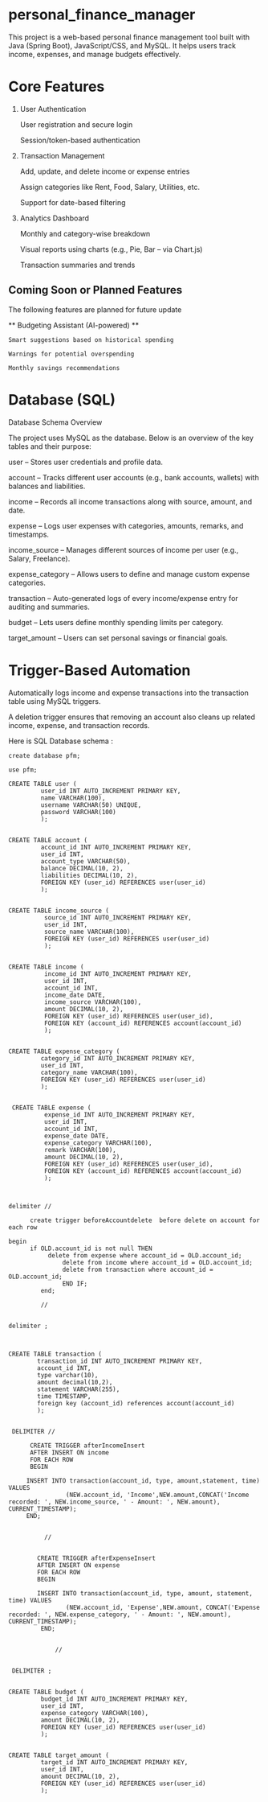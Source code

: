 # personal_finance_manager

This project is a web-based personal finance management tool built with Java (Spring Boot), JavaScript/CSS, and MySQL. It helps users track income, expenses, and manage budgets effectively.

# Core Features

1. User Authentication

    User registration and secure login

    Session/token-based authentication


2. Transaction Management

     Add, update, and delete income or expense entries

     Assign categories like Rent, Food, Salary, Utilities, etc.

     Support for date-based filtering


3. Analytics Dashboard

      Monthly and category-wise breakdown

      Visual reports using charts (e.g., Pie, Bar – via Chart.js)

      Transaction summaries and trends

## Coming Soon or Planned Features
The following features are planned for future update

** Budgeting Assistant (AI-powered) **

    Smart suggestions based on historical spending

    Warnings for potential overspending

    Monthly savings recommendations

# Database (SQL)

Database Schema Overview

The project uses MySQL as the database. Below is an overview of the key tables and their purpose:

user – Stores user credentials and profile data.

account – Tracks different user accounts (e.g., bank accounts, wallets) with balances and liabilities.

income – Records all income transactions along with source, amount, and date.

expense – Logs user expenses with categories, amounts, remarks, and timestamps.

income_source – Manages different sources of income per user (e.g., Salary, Freelance).

expense_category – Allows users to define and manage custom expense categories.

transaction – Auto-generated logs of every income/expense entry for auditing and summaries.

budget – Lets users define monthly spending limits per category.

target_amount – Users can set personal savings or financial goals.


# Trigger-Based Automation

Automatically logs income and expense transactions into the transaction table using MySQL triggers.

A deletion trigger ensures that removing an account also cleans up related income, expense, and transaction records.

Here is SQL  Database schema :


    create database pfm;
    
    use pfm;

    CREATE TABLE user (
             user_id INT AUTO_INCREMENT PRIMARY KEY,
             name VARCHAR(100),
             username VARCHAR(50) UNIQUE,
             password VARCHAR(100)
             );

            
    CREATE TABLE account (
             account_id INT AUTO_INCREMENT PRIMARY KEY,
             user_id INT,
             account_type VARCHAR(50),
             balance DECIMAL(10, 2),
             liabilities DECIMAL(10, 2),
             FOREIGN KEY (user_id) REFERENCES user(user_id)
             );
            

    CREATE TABLE income_source (
              source_id INT AUTO_INCREMENT PRIMARY KEY,
              user_id INT,
              source_name VARCHAR(100),
              FOREIGN KEY (user_id) REFERENCES user(user_id)
              );
              

    CREATE TABLE income (
              income_id INT AUTO_INCREMENT PRIMARY KEY,
              user_id INT,
              account_id INT,
              income_date DATE,
              income_source VARCHAR(100),
              amount DECIMAL(10, 2),
              FOREIGN KEY (user_id) REFERENCES user(user_id),
              FOREIGN KEY (account_id) REFERENCES account(account_id)
              );
              

    CREATE TABLE expense_category (
             category_id INT AUTO_INCREMENT PRIMARY KEY,
          	 user_id INT,
             category_name VARCHAR(100),
             FOREIGN KEY (user_id) REFERENCES user(user_id)
             );


     CREATE TABLE expense (
	          expense_id INT AUTO_INCREMENT PRIMARY KEY,
              user_id INT,
              account_id INT,
              expense_date DATE,
              expense_category VARCHAR(100),
              remark VARCHAR(100),
              amount DECIMAL(10, 2),
              FOREIGN KEY (user_id) REFERENCES user(user_id),
              FOREIGN KEY (account_id) REFERENCES account(account_id)
              );
              


    delimiter //
    
          create trigger beforeAccountdelete  before delete on account for each row

    begin
	      if OLD.account_id is not null THEN
		       delete from expense where account_id = OLD.account_id;
	               delete from income where account_id = OLD.account_id;
                   delete from transaction where account_id = OLD.account_id;
	               END IF;
             end;
           
             //
             

    delimiter ;
    


    CREATE TABLE transaction (
            transaction_id INT AUTO_INCREMENT PRIMARY KEY,
            account_id INT,
            type varchar(10),
            amount decimal(10,2),
	        statement VARCHAR(255),
            time TIMESTAMP,
            foreign key (account_id) references account(account_id)
            );


     DELIMITER //

          CREATE TRIGGER afterIncomeInsert
          AFTER INSERT ON income
          FOR EACH ROW
          BEGIN
          
         INSERT INTO transaction(account_id, type, amount,statement, time) VALUES 
                    (NEW.account_id, 'Income',NEW.amount,CONCAT('Income recorded: ', NEW.income_source, ' - Amount: ', NEW.amount), CURRENT_TIMESTAMP);
         END;
         
         
              //


            CREATE TRIGGER afterExpenseInsert
            AFTER INSERT ON expense
            FOR EACH ROW
            BEGIN
            
            INSERT INTO transaction(account_id, type, amount, statement, time) VALUES 
                    (NEW.account_id, 'Expense',NEW.amount, CONCAT('Expense recorded: ', NEW.expense_category, ' - Amount: ', NEW.amount), CURRENT_TIMESTAMP);
             END;
             

                 //


     DELIMITER ;


    CREATE TABLE budget (
             budget_id INT AUTO_INCREMENT PRIMARY KEY,
             user_id INT,
             expense_category VARCHAR(100),
             amount DECIMAL(10, 2),
             FOREIGN KEY (user_id) REFERENCES user(user_id)
             );
             

    CREATE TABLE target_amount (
             target_id INT AUTO_INCREMENT PRIMARY KEY,
             user_id INT,
             amount DECIMAL(10, 2),
             FOREIGN KEY (user_id) REFERENCES user(user_id)
             );


